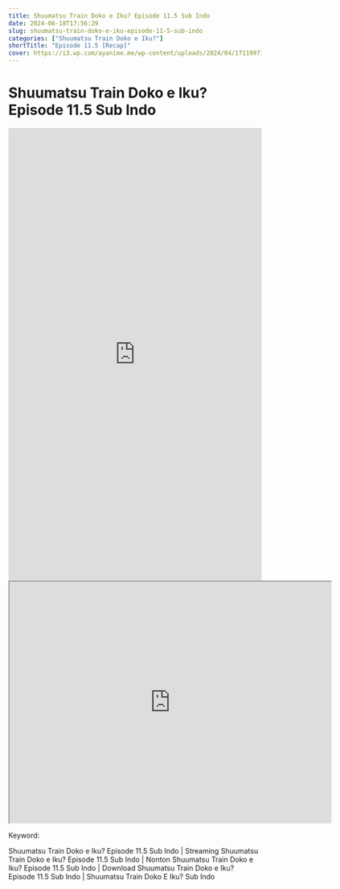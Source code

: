 ```yaml
---
title: Shuumatsu Train Doko e Iku? Episode 11.5 Sub Indo
date: 2024-06-18T17:56:29
slug: shuumatsu-train-doko-e-iku-episode-11-5-sub-indo
categories: ["Shuumatsu Train Doko e Iku?"]
shortTitle: "Episode 11.5 [Recap]"
cover: https://i3.wp.com/ayanime.me/wp-content/uploads/2024/04/1711997161-8309-137451.jpg
---
```


# Shuumatsu Train Doko e Iku? Episode 11.5 Sub Indo

<iframe src="https://play.ayanime.me/include/fluidplayer/fluidplayer.php?VideoSrc1=https%3A%2F%2Fdrive.google.com%2Ffile%2Fd%2F1bSsq3kknl-lEGj3ealcJa6hHbTYRH0L0%2Fpreview&VideoType1=video%2Fmp4&VideoQuality1=480p&VideoSrc2=https%3A%2F%2Fdrive.google.com%2Ffile%2Fd%2F1OnhvEFo_28Noh6nprtf59ffsRzAgBbcy%2Fpreview&VideoType2=video%2Fmp4&VideoQuality2=720p&VideoSrc3=https%3A%2F%2Fdrive.google.com%2Ffile%2Fd%2F1xDP0TDFD6FDLDkqTXJ02qpwLuS0cJkiY%2Fpreview&VideoType3=video%2Fmp4&VideoQuality3=1080p&VideoSrc4=&VideoType4=&VideoQuality4=&VideoPoster=&VideoTrack1=&kind1=&srclang1=&label1=&default1=&VideoTrack2=&kind2=&srclang2=&label2=&default2=&player=fluid+player&server=Drive+API&api=&width=100%25&height=900px" frameborder="0" width="100%" height="900px" allowfullscreen="allowfullscreen" scrolling="no"></iframe>
<iframe src="https://drive.google.com/file/d/1xDP0TDFD6FDLDkqTXJ02qpwLuS0cJkiY/preview" width="640" height="480" allow="accelerometer; autoplay; encrypted-media; gyroscope; fullscreen; picture-in-picture" scrolling="no" seamless="" sandbox="allow-same-origin allow-scripts"></iframe>

Keyword:
<p>Shuumatsu Train Doko e Iku? Episode 11.5 Sub Indo | Streaming Shuumatsu Train Doko e Iku? Episode 11.5 Sub Indo | Nonton Shuumatsu Train Doko e Iku? Episode 11.5 Sub Indo | Download Shuumatsu Train Doko e Iku? Episode 11.5 Sub Indo | Shuumatsu Train Doko E Iku? Sub Indo</p>

